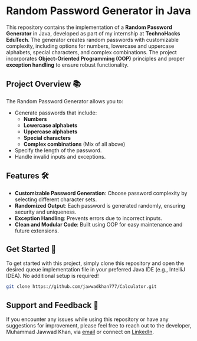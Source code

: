 # Random Password Generator in Java

This repository contains the implementation of a **Random Password Generator** in Java, developed as part of my internship at **TechnoHacks EduTech**. The generator creates random passwords with customizable complexity, including options for numbers, lowercase and uppercase alphabets, special characters, and complex combinations. The project incorporates **Object-Oriented Programming (OOP)** principles and proper **exception handling** to ensure robust functionality.

## Project Overview 📚

The Random Password Generator allows you to:
- Generate passwords that include:
  - **Numbers**
  - **Lowercase alphabets**
  - **Uppercase alphabets**
  - **Special characters**
  - **Complex combinations** (Mix of all above)
- Specify the length of the password.
- Handle invalid inputs and exceptions.

## Features 🛠️

- **Customizable Password Generation**: Choose password complexity by selecting different character sets.
- **Randomized Output**: Each password is generated randomly, ensuring security and uniqueness.
- **Exception Handling**: Prevents errors due to incorrect inputs.
- **Clean and Modular Code**: Built using OOP for easy maintenance and future extensions.

## Get Started 🚀

To get started with this project, simply clone this repository and open the desired queue implementation file in your preferred Java IDE (e.g., IntelliJ IDEA). No additional setup is required!

```bash
git clone https://github.com/jawwadkhan777/Calculator.git
```

## Support and Feedback 📧

If you encounter any issues while using this repository or have any suggestions for improvement, please feel free to reach out to the developer, Muhammad Jawwad Khan, via [email](mailto:m.jawwadkhan777@gmail.com) or connect on [LinkedIn](https://www.linkedin.com/in/jawwadkhan777/).
